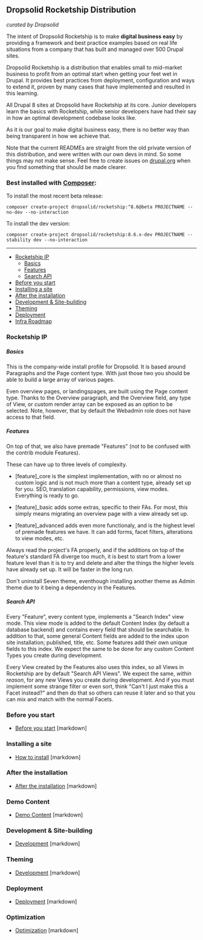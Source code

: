 ## Dropsolid Rocketship Distribution

_curated by Dropsolid_

The intent of Dropsolid Rocketship is to make **digital business easy** by 
providing a framework and best practice examples based on real life situations 
from a company that has built and managed over 500 Drupal sites.

Dropsolid Rocketship is a distribution that enables small to mid-market 
business to profit from an optimal start when getting your feet wet in Drupal. 
It provides best practices from deployment, configuration and ways to extend 
it, proven by many cases that have implemented and resulted in this learning.

All Drupal 8 sites at Dropsolid have Rocketship at its core. Junior developers 
learn the basics with Rocketship, while senior developers have had their say 
in how an optimal development codebase looks like.

As it is our goal to make digital business easy, there is no better way than 
being transparent in how we achieve that. 

Note that the current READMEs are straight from the old private version of this
distribution, and were written with our own devs in mind. So some things may
not make sense. Feel free to create issues on 
[drupal.org](https://drupal.org/project/dropsolid_rocketship) when you find 
something that should be made clearer.


### Best installed with [Composer](https://getcomposer.org/download/):

To install the most recent beta release:
```
composer create-project dropsolid/rocketship:^8.6@beta PROJECTNAME --no-dev --no-interaction
```

To install the dev version:
```
composer create-project dropsolid/rocketship:8.6.x-dev PROJECTNAME --stability dev --no-interaction
```

------------------

- [Rocketship IP](#rocketship-ip)  
    - [Basics](#basics)  
    - [Features](#features)  
    - [Search API](#search-api)  
- [Before you start](#before-you-start)  
- [Installing a site](#installing-a-site)  
- [After the installation](#after-the-installation)  
- [Development & Site-building](#development--site-building)  
- [Theming](#theming)  
- [Deployment](#deployment)  
- [Infra Roadmap](#infra-roadmap)  

### Rocketship IP

##### Basics
This is the company-wide install profile for Dropsolid. It is based
around Paragraphs and the Page content type. With just those two you should 
be able to build a large array of various pages.

Even overview pages, or landingspages, are built using the Page content type. 
Thanks to the Overview paragraph, and the Overview field, any type of View, 
or custom render array can be exposed as an option to be selected. Note, 
however, that by default the Webadmin role does not have access to that field.

##### Features
On top of that, we also have premade "Features" (not to be confused with the 
contrib module Features).

These can have up to three levels of complexity.

* [feature]_core is the simplest implementation, with no or almost no custom 
logic and is not much more than a content type, already set up for you. SEO, 
translation capability, permissions, view modes. Everything is ready to go.

* [feature]_basic adds some extras, specific to their FAs. For most, this 
simply means migrating an overview page with a view already set up.

* [feature]_advanced adds even more functionaly, and is the highest level of 
premade features we have. It can add forms, facet filters, alterations to view modes, etc.

Always read the project's FA properly, and if the additions on top of the 
feature's standard FA diverge too much, it is best to start from a lower 
feature level than it is to try and delete and alter the things the higher 
levels have already set up. It will be faster in the long run.

Don't uninstall Seven theme, eventhough installing another theme as Admin theme due to it being a dependency in the Features.

##### Search API
Every "Feature", every content type, implements a "Search Index" view mode. 
This view mode is added to the default Content Index (by default a database 
backend) and contains every field that should be searchable. In addition to 
that, some general Content fields are added to the index upon site 
installation; published, title, etc. Some features add their own unique fields 
to this index. We expect the same to be done for any custom Content Types
you create during development.

Every View created by the Features also uses this index, so all Views in Rocketship are
by default "Search API Views". We expect the same, *within reason*, for any new Views you
create during development. And if you must implement some strange filter or even sort, think
"Can't I just make this a Facet instead?" and then do that so others can reuse it later and
so that you can mix and match with the normal Facets.

### Before you start

- [Before you start](readme/before-install) [markdown]

### Installing a site

- [How to install](readme/install) [markdown]

### After the installation

- [After the installation](readme/after-install) [markdown]

### Demo Content

- [Demo Content](readme/democontent) [markdown]

### Development & Site-building

- [Development](readme/development) [markdown]

### Theming

- [Development](readme/theming) [markdown]

### Deployment

- [Deployment](readme/deploying) [markdown]

### Optimization

- [Optimization](readme/optimization) [markdown]
